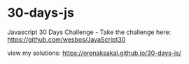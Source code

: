# 30-days-js
Javascript 30 Days Challenge - Take the challenge here: https://github.com/wesbos/JavaScript30

view my solutions: https://orenaksakal.github.io/30-days-js/
